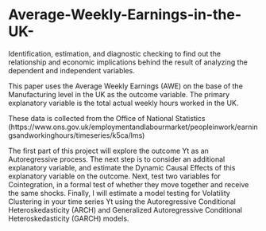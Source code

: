 # Average-Weekly-Earnings-in-the-UK-
Identification, estimation, and diagnostic checking to find out the relationship and economic implications behind the result of analyzing the dependent and independent variables.
</p> This paper uses the Average Weekly Earnings (AWE) on the base of the Manufacturing level in the UK as the outcome variable. The primary explanatory variable is the total actual weekly hours worked in the UK. 
</p> These data is collected from the Office of National Statistics (https://www.ons.gov.uk/employmentandlabourmarket/peopleinwork/earningsandworkinghours/timeseries/k5ca/lms)
</p> The first part of this project will explore the outcome Yt as an Autoregressive process. The next step is to consider an additional explanatory variable, and estimate
the Dynamic Causal Effects of this explanatory variable on the outcome. Next, test two variables for Cointegration, in a formal test of whether they move together and receive the same shocks. Finally, I will estimate a model testing for Volatility Clustering in your time series Yt using the Autoregressive Conditional Heteroskedasticity (ARCH) and Generalized Autoregressive Conditional Heteroskedasticity (GARCH) models.
